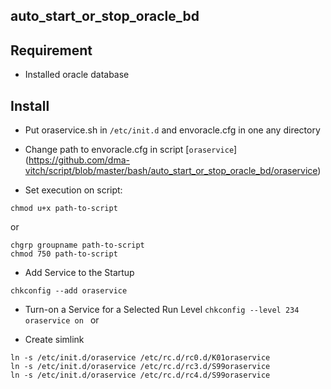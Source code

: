 auto_start_or_stop_oracle_bd
----------------------------

Requirement
------------
- Installed oracle database

Install
-------
- Put oraservice.sh in `/etc/init.d` and envoracle.cfg in one any directory

- Change path to envoracle.cfg in script [`oraservice`] (https://github.com/dma-vitch/script/blob/master/bash/auto_start_or_stop_oracle_bd/oraservice)

- Set execution on script:

`chmod u+x path-to-script`
 
or
```
chgrp groupname path-to-script
chmod 750 path-to-script
```

- Add Service to the Startup

`
chkconfig --add oraservice
`

- Turn-on a Service for a Selected Run Level
`
chkconfig --level 234 oraservice on 
`
or 

- Create simlink
```
ln -s /etc/init.d/oraservice /etc/rc.d/rc0.d/K01oraservice
ln -s /etc/init.d/oraservice /etc/rc.d/rc3.d/S99oraservice
ln -s /etc/init.d/oraservice /etc/rc.d/rc4.d/S99oraservice
```